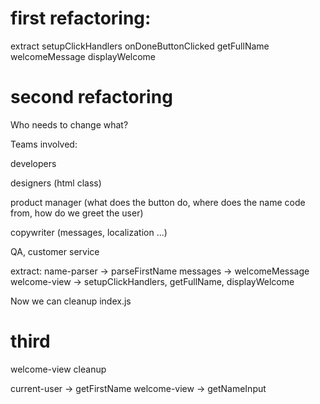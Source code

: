 # first refactoring:

extract
  setupClickHandlers
  onDoneButtonClicked
  getFullName
  welcomeMessage
  displayWelcome

# second refactoring

Who needs to change what?

Teams involved:

developers

designers (html class)

product manager (what does the button do, where does the name code from,
how do we greet the user)

copywriter (messages, localization ...)

QA, customer service

extract:
 name-parser -> parseFirstName
 messages -> welcomeMessage
 welcome-view -> setupClickHandlers, getFullName, displayWelcome

Now we can cleanup index.js

# third

welcome-view cleanup

  current-user -> getFirstName
  welcome-view -> getNameInput


